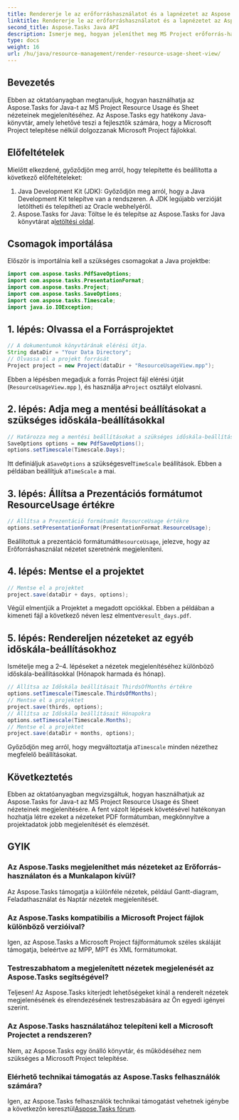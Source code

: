 ```yaml
---
title: Rendererje le az erőforráshasználatot és a lapnézetet az Aspose.Tasks alkalmazásban
linktitle: Rendererje le az erőforráshasználatot és a lapnézetet az Aspose.Tasks alkalmazásban
second_title: Aspose.Tasks Java API
description: Ismerje meg, hogyan jeleníthet meg MS Project erőforrás-használati és munkalapnézeteket az Aspose.Tasks for Java alkalmazásban. Kövesse lépésenkénti útmutatónkat, hogy könnyedén készítsen részletes PDF jelentéseket.
type: docs
weight: 16
url: /hu/java/resource-management/render-resource-usage-sheet-view/
---
```

## Bevezetés
Ebben az oktatóanyagban megtanuljuk, hogyan használhatja az Aspose.Tasks for Java-t az MS Project Resource Usage és Sheet nézeteinek megjelenítéséhez. Az Aspose.Tasks egy hatékony Java-könyvtár, amely lehetővé teszi a fejlesztők számára, hogy a Microsoft Project telepítése nélkül dolgozzanak Microsoft Project fájlokkal.
## Előfeltételek
Mielőtt elkezdené, győződjön meg arról, hogy telepítette és beállította a következő előfeltételeket:
1. Java Development Kit (JDK): Győződjön meg arról, hogy a Java Development Kit telepítve van a rendszeren. A JDK legújabb verzióját letöltheti és telepítheti az Oracle webhelyéről.
2.  Aspose.Tasks for Java: Töltse le és telepítse az Aspose.Tasks for Java könyvtárat a[letöltési oldal](https://releases.aspose.com/tasks/java/).

## Csomagok importálása
Először is importálnia kell a szükséges csomagokat a Java projektbe:
```java
import com.aspose.tasks.PdfSaveOptions;
import com.aspose.tasks.PresentationFormat;
import com.aspose.tasks.Project;
import com.aspose.tasks.SaveOptions;
import com.aspose.tasks.Timescale;
import java.io.IOException;
```
## 1. lépés: Olvassa el a Forrásprojektet
```java
// A dokumentumok könyvtárának elérési útja.
String dataDir = "Your Data Directory";
// Olvassa el a projekt forrását
Project project = new Project(dataDir + "ResourceUsageView.mpp");
```
Ebben a lépésben megadjuk a forrás Project fájl elérési útját (`ResourceUsageView.mpp` ), és használja a`Project` osztályt elolvasni.
## 2. lépés: Adja meg a mentési beállításokat a szükséges időskála-beállításokkal
```java
// Határozza meg a mentési beállításokat a szükséges időskála-beállításokkal Napokként
SaveOptions options = new PdfSaveOptions();
options.setTimescale(Timescale.Days);
```
 Itt definiáljuk a`SaveOptions` a szükségesvel`TimeScale` beállítások. Ebben a példában beállítjuk a`TimeScale` a mai.
## 3. lépés: Állítsa a Prezentációs formátumot ResourceUsage értékre
```java
// Állítsa a Prezentáció formátumát ResourceUsage értékre
options.setPresentationFormat(PresentationFormat.ResourceUsage);
```
 Beállítottuk a prezentáció formátumát`ResourceUsage`, jelezve, hogy az Erőforráshasználat nézetet szeretnénk megjeleníteni.
## 4. lépés: Mentse el a projektet
```java
// Mentse el a projektet
project.save(dataDir + days, options);
```
Végül elmentjük a Projektet a megadott opciókkal. Ebben a példában a kimeneti fájl a következő néven lesz elmentve`result_days.pdf`.
## 5. lépés: Rendereljen nézeteket az egyéb időskála-beállításokhoz
Ismételje meg a 2–4. lépéseket a nézetek megjelenítéséhez különböző időskála-beállításokkal (Hónapok harmada és hónap).
```java
// Állítsa az Időskála beállításait ThirdsOfMonths értékre
options.setTimescale(Timescale.ThirdsOfMonths);
// Mentse el a projektet
project.save(thirds, options);
// Állítsa az Időskála beállításait Hónapokra
options.setTimescale(Timescale.Months);
// Mentse el a projektet
project.save(dataDir + months, options);
```
 Győződjön meg arról, hogy megváltoztatja a`Timescale` minden nézethez megfelelő beállításokat.

## Következtetés
Ebben az oktatóanyagban megvizsgáltuk, hogyan használhatjuk az Aspose.Tasks for Java-t az MS Project Resource Usage és Sheet nézeteinek megjelenítésére. A fent vázolt lépések követésével hatékonyan hozhatja létre ezeket a nézeteket PDF formátumban, megkönnyítve a projektadatok jobb megjelenítését és elemzését.
## GYIK
### Az Aspose.Tasks megjeleníthet más nézeteket az Erőforrás-használaton és a Munkalapon kívül?
Az Aspose.Tasks támogatja a különféle nézetek, például Gantt-diagram, Feladathasználat és Naptár nézetek megjelenítését.
### Az Aspose.Tasks kompatibilis a Microsoft Project fájlok különböző verzióival?
Igen, az Aspose.Tasks a Microsoft Project fájlformátumok széles skáláját támogatja, beleértve az MPP, MPT és XML formátumokat.
### Testreszabhatom a megjelenített nézetek megjelenését az Aspose.Tasks segítségével?
Teljesen! Az Aspose.Tasks kiterjedt lehetőségeket kínál a renderelt nézetek megjelenésének és elrendezésének testreszabására az Ön egyedi igényei szerint.
### Az Aspose.Tasks használatához telepíteni kell a Microsoft Projectet a rendszeren?
Nem, az Aspose.Tasks egy önálló könyvtár, és működéséhez nem szükséges a Microsoft Project telepítése.
### Elérhető technikai támogatás az Aspose.Tasks felhasználók számára?
 Igen, az Aspose.Tasks felhasználók technikai támogatást vehetnek igénybe a következőn keresztül[Aspose.Tasks fórum](https://forum.aspose.com/c/tasks/15).